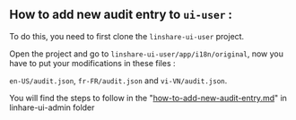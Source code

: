 ## How to add new audit entry to `ui-user` :

To do this, you need to first clone the `linshare-ui-user` project.

Open the project and go to `linshare-ui-user/app/i18n/original`, now you have to put your modifications in these files :

`en-US/audit.json`, `fr-FR/audit.json` and `vi-VN/audit.json`.

You will find the steps to follow in the "[how-to-add-new-audit-entry.md](linhare-ui-admin/how-to-add-new-audit-entry.md)" in linhare-ui-admin folder
